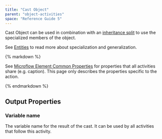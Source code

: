 ```yaml
---
title: "Cast Object"
parent: "object-activities"
space: "Reference Guide 5"
---
```



Cast Object can be used in combination with an [inheritance split](inheritance-split) to use the specialized members of the object.

See [Entities](entities) to read more about specialization and generalization.

<div class="alert alert-info">{% markdown %}

See [Microflow Element Common Properties](microflow-element-common-properties) for properties that all activities share (e.g. caption). This page only describes the properties specific to the action.

{% endmarkdown %}</div>

## Output Properties

### Variable name

The variable name for the result of the cast. It can be used by all activities that follow this activity.
